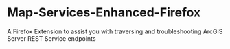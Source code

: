 # Map-Services-Enhanced-Firefox
A Firefox Extension to assist you with traversing and troubleshooting ArcGIS Server REST Service endpoints

